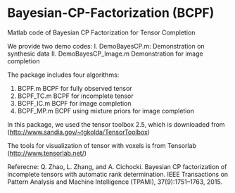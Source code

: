 # Bayesian-CP-Factorization (BCPF)
Matlab code of Bayesian CP Factorization for Tensor Completion


We provide two demo codes:
I.  DemoBayesCP.m:        Demonstration on synthesic data
II. DemoBayesCP_Image.m   Demonstration for image completion


The package includes four algorithms:
1. BCPF.m           BCPF for fully observed tensor
2. BCPF_TC.m        BCPF for incomplete tensor 
3. BCPF_IC.m        BCPF for image completion
4. BCPF_MP.m        BCPF using mixture priors for image completion


In this package, we used the tensor toolbox 2.5, which is downloaded from (http://www.sandia.gov/~tgkolda/TensorToolbox)

The tools for visualization of tensor with voxels is from Tensorlab (http://www.tensorlab.net/)

Referecne:
  Q. Zhao, L. Zhang, and A. Cichocki. Bayesian CP factorization of incomplete tensors with automatic rank determination. IEEE Transactions on Pattern Analysis and Machine Intelligence (TPAMI), 37(9):1751–1763, 2015.
